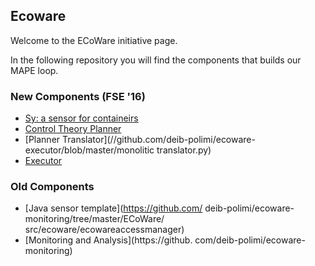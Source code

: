 ## Ecoware

Welcome to the ECoWare initiative page.

In the following repository you will find the components that builds our MAPE loop.

### New Components (FSE '16)
- [Sy: a sensor for containeirs](https://github.com/deib-polimi/sy)
- [Control Theory Planner](https://github.com/deib-polimi/ecoware-planning/blob/master/src/it/polimi/ecoware2/planner/ControlPlanner.java)
- [Planner Translator](//github.com/deib-polimi/ecoware-executor/blob/master/monolitic translator.py)
- [Executor](//github.com/deib-polimi/ecoware-executor)

### Old Components 

- [Java sensor template](https://github.com/ deib-polimi/ecoware-monitoring/tree/master/ECoWare/ src/ecoware/ecowareaccessmanager)
- [Monitoring and Analysis](https://github. com/deib-polimi/ecoware-monitoring) 
